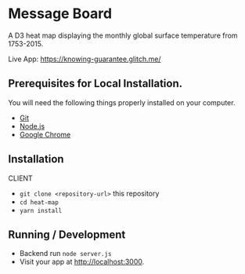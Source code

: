 # Message Board

A D3 heat map displaying the monthly global surface temperature from 1753-2015.

Live App: <https://knowing-guarantee.glitch.me/>

## Prerequisites for Local Installation.

You will need the following things properly installed on your computer.

-   [Git](https://git-scm.com/)
-   [Node.js](https://nodejs.org/)
-   [Google Chrome](https://google.com/chrome/)

## Installation

CLIENT

-   `git clone <repository-url>` this repository
-   `cd heat-map`
-   `yarn install`

## Running / Development

-   Backend run `node server.js`
-   Visit your app at <http://localhost:3000>.
